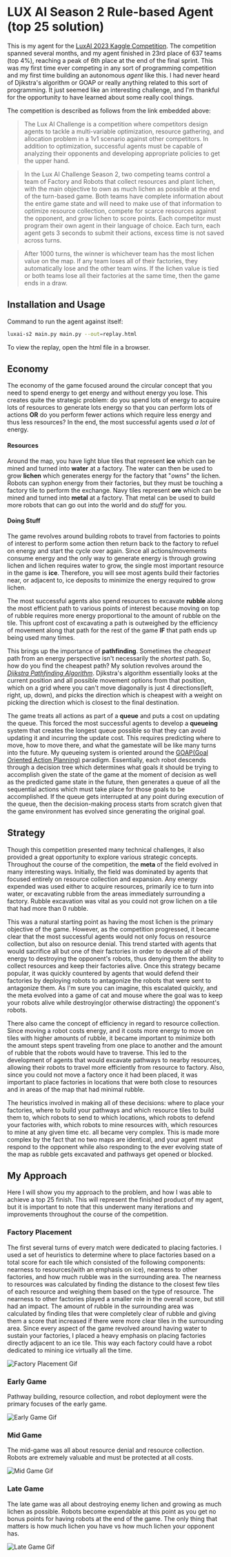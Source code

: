 # LUX AI Season 2 Rule-based Agent (top 25 solution)
This is my agent for the [LuxAI 2023 Kaggle Competition](https://www.kaggle.com/competitions/lux-ai-season-2). 
The competition spanned several months, and my agent finished in 23rd place of 637 teams (top 4%), reaching a peak of 6th place at the end of the final sprint.
This was my first time ever competing in any sort of programming competition and my first time building an autonomous *agent* like this. I had never heard of Djikstra's 
algorithm or GOAP or really anything related to this sort of programming. It just seemed like an interesting challenge, and I'm thankful for the opportunity to have learned
about some really cool things.

The competition is described as follows from the link embedded above:

>The Lux AI Challenge is a competition where competitors design agents to tackle a multi-variable optimization, 
resource gathering, and allocation problem in a 1v1 scenario against other competitors. 
In addition to optimization, successful agents must be capable of analyzing their opponents and 
> developing appropriate policies to get the upper hand.

> In the Lux AI Challenge Season 2, two competing teams control a team of Factory and Robots that collect 
> resources and plant lichen, with the main objective to own as much lichen as possible at the end of the turn-based game. 
> Both teams have complete information about the entire game state and will need to make use of that information 
> to optimize resource collection, compete for scarce resources against the opponent, and grow lichen to score points. 
> Each competitor must program their own agent in their language of choice. Each turn, each agent gets 3 seconds 
> to submit their actions, excess time is not saved across turns.

>After 1000 turns, the winner is whichever team has the most lichen value on the map. 
> If any team loses all of their factories, they automatically lose and the other team wins. 
> If the lichen value is tied or both teams lose all their factories at the same time, then the game ends in a draw.

## Installation and Usage

Command to run the agent against itself:
```bash
luxai-s2 main.py main.py --out=replay.html
```

To view the replay, open the html file in a browser.

## Economy
The economy of the game focused around the circular concept that you need to spend energy to get energy and without energy you lose. This
creates quite the strategic problem: do you spend lots of energy to acquire lots of resources to generate lots energy so that 
you can perform lots of actions **OR** do you perform fewer actions which require less energy and thus less resources? In the 
end, the most successful agents used *a lot* of energy.

#### Resources
Around the map, you have light blue tiles that represent **ice** which can be mined and turned into **water** at a factory. The water can then be 
used to grow **lichen** which generates energy for the factory that "*owns*" the lichen. Robots can syphon energy from their factories, 
but they must be touching a factory tile to perform the exchange. Navy tiles represent **ore** which can be mined and turned into 
**metal** at a factory. That metal can be used to build more robots that can go out into the world and do *stuff* for you.

#### Doing Stuff
The game revolves around building robots to travel from factories to points of interest to perform some action then return back to the 
factory to refuel on energy and start the cycle over again. Since all actions/movements consume energy and the only way to generate energy is through
growing lichen and lichen requires water to grow, the single most important resource in the game is **ice**. Therefore, you will see most agents
build their factories near, or adjacent to, ice deposits to minimize the energy required to grow lichen. 

The most successful agents also spend 
resources to excavate **rubble** along the most efficient path to various points of interest because moving on top of rubble requires more energy proportional
to the amount of rubble on the tile. This upfront cost of excavating a path is outweighed by the efficiency of movement along that path for the rest of the game
**IF** that path ends up being used many times. 

This brings up the importance of **pathfinding**. Sometimes the *cheapest* path from an energy
perspective isn't necessarily the *shortest* path. So, how do you find the cheapest path? My solution revolves around the [*Djikstra Pathfinding Algorithm*](https://en.wikipedia.org/wiki/Dijkstra's_algorithm).
Djikstra's algorithm essentially looks at the current position and all possible movement options from that position, which on a grid where you can't move diagonally 
is just 4 directions(left, right, up, down), and picks the direction which is cheapest with a weight on picking the direction which is closest to the final destination.

The game treats all actions as part of a **queue** and puts a cost on updating the queue. This forced the most successful agents to develop a **queueing** system
that creates the longest queue possible so that they can avoid updating it and incurring the update cost. This requires predicting where to move, how to move there, and what the gamestate
will be like many turns into the future. My queueing system is oriented around the [GOAP(Goal Oriented Action Planning)](https://www.youtube.com/watch?v=gm7K68663rA) paradigm. 
Essentially, each robot descends through a decision tree which determines what 
goals it should be trying to accomplish given the state of the game at the moment of decision as well as the predicted game state in the future, 
then generates a queue of all the sequential actions which must take place for those goals to 
be accomplished. If the queue gets interrupted at any point during execution of the queue, then the decision-making process starts from scratch given that the game environment has 
evolved since generating the original goal. 


## Strategy
Though this competition presented many technical challenges, it also provided a great opportunity to explore various 
strategic concepts. Throughout the course of the competition, the **meta** of the field evolved in many interesting ways.
Initially, the field was dominated by agents that focused entirely on resource collection and expansion. Any energy expended was used
either to acquire resources, primarily ice to turn into water, or excavating rubble from the areas immediately surrounding
a factory. Rubble excavation was vital as you could not grow lichen on a tile that had more than 0 rubble.

This was a natural starting point as having the most lichen is the primary objective of the game. 
However, as the competition progressed, it became clear that the most successful agents would not only focus on resource
collection, but also on resource denial. This trend started with agents that would sacrifice all but one of their factories
in order to devote all of their energy to destroying the opponent's robots, thus denying them the ability to collect resources 
and keep their factories alive. Once this strategy became popular, it was quickly countered by agents that would defend their
factories by deploying robots to antagonize the robots that were sent to antagonize them. As I'm sure you can imagine, this
escalated quickly, and the meta evolved into a game of cat and mouse where the goal was to keep your robots alive while
destroying(or otherwise distracting) the opponent's robots.

There also came the concept of efficiency in regard to resource collection. Since moving a robot costs energy, and it costs 
more energy to move on tiles with higher amounts of rubble, it became important to minimize both the amount steps spent traveling 
from one place to another and the amount of rubble that the robots would have to traverse. This led to the development
of agents that would excavate pathways to nearby resources, allowing their robots to travel more efficiently from resource to factory.
Also, since you could not move a factory once it had been placed, it was important to place factories in locations that
were both close to resources and in areas of the map that had minimal rubble.

The heuristics involved in making all of these decisions: where to place your factories, where to build your pathways and which
resource tiles to build them to, which robots to send to which locations, which robots to defend your factories with, 
which robots to mine resources with, which resources to mine at any given time etc. all became very complex. This is made more 
complex by the fact that no two maps are identical, and your agent must respond to the opponent while also responding to the ever
evolving state of the map as rubble gets excavated and pathways get opened or blocked.

## My Approach
Here I will show you my approach to the problem, and how I was able to achieve a top 25 finish. This will represent the finished
product of my agent, but it is important to note that this underwent many iterations and improvements throughout the course of the competition.

### Factory Placement
The first several turns of every match were dedicated to placing factories. I used a set of heuristics to determine where to place
factories based on a total score for each tile which consisted of the following components: nearness to resources(with an emphasis on ice), 
nearness to other factories, and how much rubble was in the surrounding area. The nearness to resources was calculated by finding the
distance to the closest few tiles of each resource and weighing them based on the type of resource. The nearness to other factories played a
smaller role in the overall score, but still had an impact. The amount of rubble in the surrounding area was calculated by finding tiles that 
were completely clear of rubble and giving them a score that increased if there were more clear tiles in the surrounding area. 
Since every aspect of the game revolved around having water to sustain your factories, I placed a heavy emphasis on placing factories
directly adjacent to an ice tile. This way each factory could have a robot dedicated to mining ice virtually all the time.

![Factory Placement Gif](gifs/factory_placement.gif)

### Early Game
Pathway building, resource collection, and robot deployment were the primary focuses of the early game.

![Early Game Gif](gifs/early_game.gif)

### Mid Game
The mid-game was all about resource denial and resource collection. Robots are extremely valuable and must be protected at all costs.

![Mid Game Gif](gifs/mid_game.gif)

### Late Game
The late game was all about destroying enemy lichen and growing as much lichen as possible. Robots become expendable at this point as
you get no bonus points for having robots at the end of the game. The only thing that matters is how much lichen you have vs how much lichen
your opponent has.

![Late Game Gif](gifs/late_game.gif)
